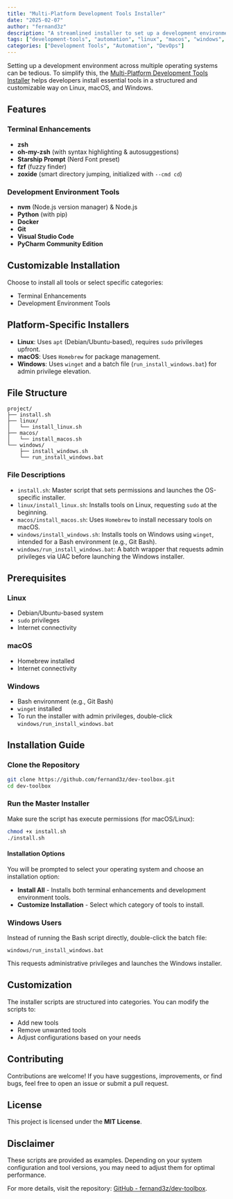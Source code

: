 ```yaml
---
title: "Multi-Platform Development Tools Installer"
date: "2025-02-07"
author: "fernand3z"
description: "A streamlined installer to set up a development environment across Linux, macOS, and Windows."
tags: ["development-tools", "automation", "linux", "macos", "windows", "cross-platform", "installer", "zsh", "docker", "python", "nodejs", "git", "vscode", "terminal"]
categories: ["Development Tools", "Automation", "DevOps"]
---
```


Setting up a development environment across multiple operating systems can be tedious. To simplify this, the [Multi-Platform Development Tools Installer](https://github.com/fernand3z/dev-toolbox) helps developers install essential tools in a structured and customizable way on Linux, macOS, and Windows.

## Features

### Terminal Enhancements
- **zsh**
- **oh-my-zsh** (with syntax highlighting & autosuggestions)
- **Starship Prompt** (Nerd Font preset)
- **fzf** (fuzzy finder)
- **zoxide** (smart directory jumping, initialized with `--cmd cd`)

### Development Environment Tools
- **nvm** (Node.js version manager) & Node.js
- **Python** (with pip)
- **Docker**
- **Git**
- **Visual Studio Code**
- **PyCharm Community Edition**

## Customizable Installation
Choose to install all tools or select specific categories:
- Terminal Enhancements
- Development Environment Tools

## Platform-Specific Installers
- **Linux**: Uses `apt` (Debian/Ubuntu-based), requires `sudo` privileges upfront.
- **macOS**: Uses `Homebrew` for package management.
- **Windows**: Uses `winget` and a batch file (`run_install_windows.bat`) for admin privilege elevation.

## File Structure

```plaintext
project/
├── install.sh
├── linux/
│   └── install_linux.sh
├── macos/
│   └── install_macos.sh
└── windows/
    ├── install_windows.sh
    └── run_install_windows.bat
```

### File Descriptions
- `install.sh`: Master script that sets permissions and launches the OS-specific installer.
- `linux/install_linux.sh`: Installs tools on Linux, requesting `sudo` at the beginning.
- `macos/install_macos.sh`: Uses `Homebrew` to install necessary tools on macOS.
- `windows/install_windows.sh`: Installs tools on Windows using `winget`, intended for a Bash environment (e.g., Git Bash).
- `windows/run_install_windows.bat`: A batch wrapper that requests admin privileges via UAC before launching the Windows installer.

## Prerequisites

### Linux
- Debian/Ubuntu-based system
- `sudo` privileges
- Internet connectivity

### macOS
- Homebrew installed
- Internet connectivity

### Windows
- Bash environment (e.g., Git Bash)
- `winget` installed
- To run the installer with admin privileges, double-click `windows/run_install_windows.bat`

## Installation Guide

### Clone the Repository
```sh
git clone https://github.com/fernand3z/dev-toolbox.git
cd dev-toolbox
```

### Run the Master Installer
Make sure the script has execute permissions (for macOS/Linux):
```sh
chmod +x install.sh
./install.sh
```

#### Installation Options
You will be prompted to select your operating system and choose an installation option:
- **Install All** - Installs both terminal enhancements and development environment tools.
- **Customize Installation** - Select which category of tools to install.

### Windows Users
Instead of running the Bash script directly, double-click the batch file:
```plaintext
windows/run_install_windows.bat
```
This requests administrative privileges and launches the Windows installer.

## Customization
The installer scripts are structured into categories. You can modify the scripts to:
- Add new tools
- Remove unwanted tools
- Adjust configurations based on your needs

## Contributing
Contributions are welcome! If you have suggestions, improvements, or find bugs, feel free to open an issue or submit a pull request.

## License
This project is licensed under the **MIT License**.

## Disclaimer
These scripts are provided as examples. Depending on your system configuration and tool versions, you may need to adjust them for optimal performance.

For more details, visit the repository: [GitHub - fernand3z/dev-toolbox](https://github.com/fernand3z/dev-toolbox). 
